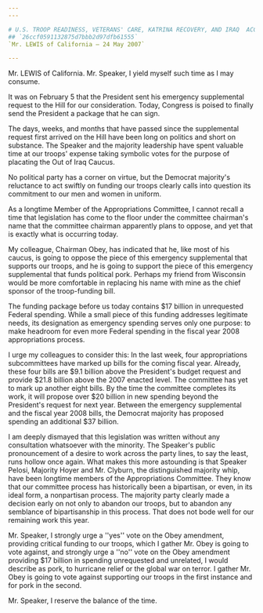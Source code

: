 ```yaml
---
---

# U.S. TROOP READINESS, VETERANS' CARE, KATRINA RECOVERY, AND IRAQ  ACCOUNTABILITY APPROPRIATIONS ACT, 2007
## `26ccf0591132875d7bbb2d97dfb61555`
`Mr. LEWIS of California — 24 May 2007`

---
```



Mr. LEWIS of California. Mr. Speaker, I yield myself such time as I 
may consume.

It was on February 5 that the President sent his emergency 
supplemental request to the Hill for our consideration. Today, Congress 
is poised to finally send the President a package that he can sign.

The days, weeks, and months that have passed since the supplemental 
request first arrived on the Hill have been long on politics and short 
on substance. The Speaker and the majority leadership have spent 
valuable time at our troops' expense taking symbolic votes for the 
purpose of placating the Out of Iraq Caucus.

No political party has a corner on virtue, but the Democrat 
majority's reluctance to act swiftly on funding our troops clearly 
calls into question its commitment to our men and women in uniform.

As a longtime Member of the Appropriations Committee, I cannot recall 
a time that legislation has come to the floor under the committee 
chairman's name that the committee chairman apparently plans to oppose, 
and yet that is exactly what is occurring today.

My colleague, Chairman Obey, has indicated that he, like most of his 
caucus, is going to oppose the piece of this emergency supplemental 
that supports our troops, and he is going to support the piece of this 
emergency supplemental that funds political pork. Perhaps my friend 
from Wisconsin would be more comfortable in replacing his name with 
mine as the chief sponsor of the troop-funding bill.

The funding package before us today contains $17 billion in 
unrequested Federal spending. While a small piece of this funding 
addresses legitimate needs, its designation as emergency spending 
serves only one purpose: to make headroom for even more Federal 
spending in the fiscal year 2008 appropriations process.

I urge my colleagues to consider this: In the last week, four 
appropriations subcommittees have marked up bills for the coming fiscal 
year. Already, these four bills are $9.1 billion above the President's 
budget request and provide $21.8 billion above the 2007 enacted level. 
The committee has yet to mark up another eight bills. By the time the 
committee completes its work, it will propose over $20 billion in new 
spending beyond the President's request for next year. Between the 
emergency supplemental and the fiscal year 2008 bills, the Democrat 
majority has proposed spending an additional $37 billion.

I am deeply dismayed that this legislation was written without any 
consultation whatsoever with the minority. The Speaker's public 
pronouncement of a desire to work across the party lines, to say the 
least, runs hollow once again. What makes this more astounding is that 
Speaker Pelosi, Majority Hoyer and Mr. Clyburn, the distinguished 
majority whip, have been longtime members of the Appropriations 
Committee. They know that our committee process has historically been a 
bipartisan, or even, in its ideal form, a nonpartisan process. The 
majority party clearly made a decision early on not only to abandon our 
troops, but to abandon any semblance of bipartisanship in this process. 
That does not bode well for our remaining work this year.

Mr. Speaker, I strongly urge a ''yes'' vote on the Obey amendment, 
providing critical funding to our troops, which I gather Mr. Obey is 
going to vote against, and strongly urge a ''no'' vote on the Obey 
amendment providing $17 billion in spending unrequested and unrelated, 
I would describe as pork, to hurricane relief or the global war on 
terror. I gather Mr. Obey is going to vote against supporting our 
troops in the first instance and for pork in the second.

Mr. Speaker, I reserve the balance of the time.